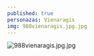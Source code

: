 ```yaml
---
published: true
personazas: Vienaragis
img: 988vienaragis.jpg.jpg
---
```

![988vienaragis.jpg.jpg]({{site.baseurl}}/img/personazai/988vienaragis.jpg.jpg)

